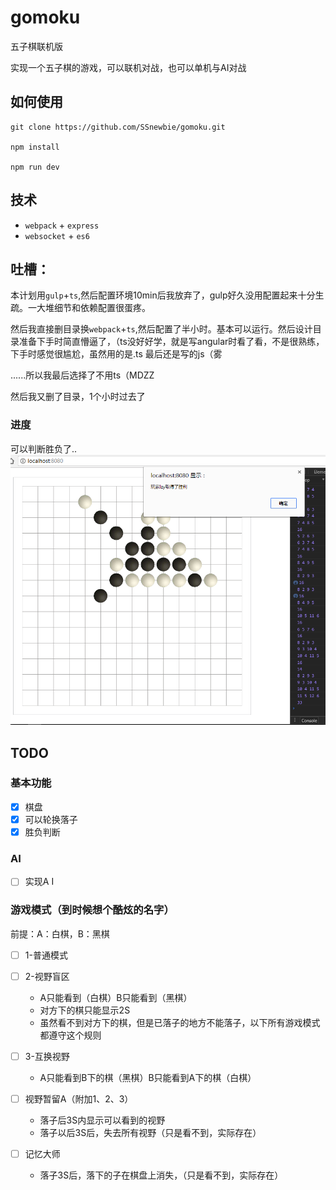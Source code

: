 # gomoku
五子棋联机版

实现一个五子棋的游戏，可以联机对战，也可以单机与AI对战

## 如何使用
```
git clone https://github.com/SSnewbie/gomoku.git

npm install

npm run dev
```

## 技术
- `webpack` + `express`
- `websocket` + `es6`

## 吐槽：

本计划用`gulp`+`ts`,然后配置环境10min后我放弃了，gulp好久没用配置起来十分生疏。一大堆细节和依赖配置很蛋疼。

然后我直接删目录换`webpack`+`ts`,然后配置了半小时。基本可以运行。然后设计目录准备下手时简直懵逼了，（ts没好好学，就是写angular时看了看，不是很熟练，下手时感觉很尴尬，虽然用的是.ts 最后还是写的js（雾

......所以我最后选择了不用ts（MDZZ

然后我又删了目录，1个小时过去了

### 进度
可以判断胜负了..
![](p/win.png)
## TODO
### 基本功能
- [X] 棋盘
- [X] 可以轮换落子
- [X] 胜负判断

### AI
- [ ] 实现A
I
### 游戏模式（到时候想个酷炫的名字）
前提：A：白棋，B：黑棋
- [ ] 1-普通模式

- [ ] 2-视野盲区
	- A只能看到（白棋）B只能看到（黑棋）
	- 对方下的棋只能显示2S
  - 虽然看不到对方下的棋，但是已落子的地方不能落子，以下所有游戏模式都遵守这个规则

- [ ] 3-互换视野
	- A只能看到B下的棋（黑棋）B只能看到A下的棋（白棋）

- [ ] 视野暂留A（附加1、2、3）
	- 落子后3S内显示可以看到的视野
	- 落子以后3S后，失去所有视野（只是看不到，实际存在）

- [ ] 记忆大师
	- 落子3S后，落下的子在棋盘上消失，（只是看不到，实际存在）

